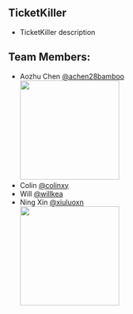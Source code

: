 ## TicketKiller

* TicketKiller description

## Team Members:

* Aozhu Chen [@achen28bamboo](https://github.com/achen28bamboo)
<br><img src="https://avatars2.githubusercontent.com/u/22670663?v=3&s=200" width="200px" height="200px" />
* Colin [@colinxy](https://github.com/colinxy)
* Will [@willkea](https://github.com/willkea)
* Ning Xin [@xiuluoxn](https://github.com/xiuluoxn)
<br><img src="https://avatars0.githubusercontent.com/u/22165743?v=3&s=400" width="200px" height="200px" />
